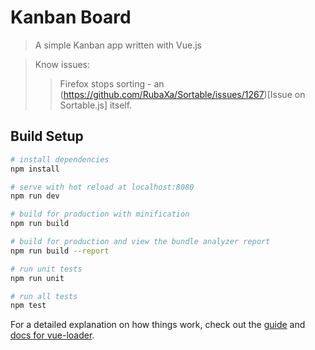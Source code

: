 # Kanban Board

> A simple Kanban app written with Vue.js

> Know issues:
>> Firefox stops sorting - an (https://github.com/RubaXa/Sortable/issues/1267)[Issue on Sortable.js] itself.

## Build Setup

``` bash
# install dependencies
npm install

# serve with hot reload at localhost:8080
npm run dev

# build for production with minification
npm run build

# build for production and view the bundle analyzer report
npm run build --report

# run unit tests
npm run unit

# run all tests
npm test
```

For a detailed explanation on how things work, check out the [guide](http://vuejs-templates.github.io/webpack/) and [docs for vue-loader](http://vuejs.github.io/vue-loader).
